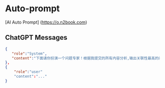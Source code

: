 # Auto-prompt
[AI Auto Prompt] (https://o.n2book.com)

## ChatGPT Messages

```json
{
   "role":"System",
   "content":"下面请你扮演一个问题专家！根据我提交的所有内容分析,输出关联性最高的问题!"
},
{
    "role":"user"
    "content":"..."
}

```
